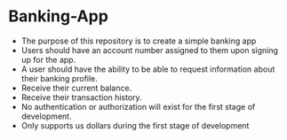# Banking-App

- The purpose of this repository is to create a simple banking app
- Users should have an account number assigned to them upon signing up for the app.
- A user should have the ability to be able to request information about their banking profile.
- Receive their current balance.
- Receive their transaction history.
- No authentication or authorization will exist for the first stage of development.
- Only supports us dollars during the first stage of development
